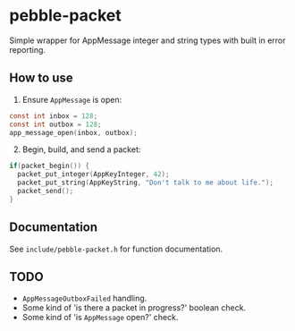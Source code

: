 # pebble-packet

Simple wrapper for AppMessage integer and string types with built in error reporting.

## How to use

1. Ensure `AppMessage` is open:

  ```c
  const int inbox = 128;
  const int outbox = 128;
  app_message_open(inbox, outbox);
  ```

2. Begin, build, and send a packet:

  ```c
  if(packet_begin()) {
    packet_put_integer(AppKeyInteger, 42);
    packet_put_string(AppKeyString, "Don't talk to me about life.");
    packet_send();
  }
  ```

## Documentation

See `include/pebble-packet.h` for function documentation.

## TODO

- `AppMessageOutboxFailed` handling.
- Some kind of 'is there a packet in progress?' boolean check.
- Some kind of 'is `AppMessage` open?' check.
